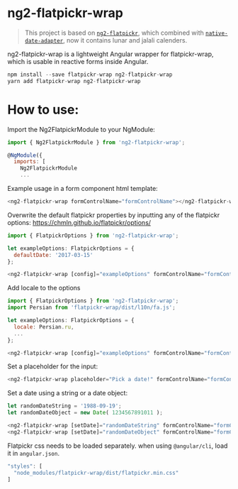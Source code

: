 # ng2-flatpickr-wrap

> This project is based on [`ng2-flatpickr`](https://github.com/mezoistvan/ng2-flatpickr), which combined with [`native-date-adapter`](https://www.npmjs.com/package/native-date-adapter), now it contains lunar and jalali calenders.
>
ng2-flatpickr-wrap is a lightweight Angular wrapper for flatpickr-wrap, which is usable in reactive forms inside Angular.

```javascript
npm install --save flatpickr-wrap ng2-flatpickr-wrap
yarn add flatpickr-wrap ng2-flatpickr-wrap
```

# How to use:

Import the Ng2FlatpickrModule to your NgModule:

```javascript
import { Ng2FlatpickrModule } from 'ng2-flatpickr-wrap';

@NgModule({
  imports: [
    Ng2FlatpickrModule
    ...
```

Example usage in a form component html template:

```javascript
<ng2-flatpickr-wrap formControlName="formControlName"></ng2-flatpickr-wrap>
```

Overwrite the default flatpickr properties by inputting any of the flatpickr options: https://chmln.github.io/flatpickr/options/

```javascript
import { FlatpickrOptions } from 'ng2-flatpickr-wrap';

let exampleOptions: FlatpickrOptions = {
  defaultDate: '2017-03-15'
};

<ng2-flatpickr-wrap [config]="exampleOptions" formControlName="formControlName"></ng2-flatpickr-wrap>
```

Add locale to the options

```javascript
import { FlatpickrOptions } from 'ng2-flatpickr-wrap';
import Persian from 'flatpickr-wrap/dist/l10n/fa.js';

let exampleOptions: FlatpickrOptions = {
  locale: Persian.ru,
  ...
};

<ng2-flatpickr-wrap [config]="exampleOptions" formControlName="formControlName"></ng2-flatpickr-wrap>
```

Set a placeholder for the input:

```javascript
<ng2-flatpickr-wrap placeholder="Pick a date!" formControlName="formControlName"></ng2-flatpickr-wrap>
```

Set a date using a string or a date object:

```javascript
let randomDateString = '1988-09-19';
let randomDateObject = new Date( 1234567891011 );

<ng2-flatpickr-wrap [setDate]="randomDateString" formControlName="formControlName"></ng2-flatpickr-wrap>
<ng2-flatpickr-wrap [setDate]="randomDateObject" formControlName="formControlName"></ng2-flatpickr-wrap>

```

Flatpickr css needs to be loaded separately. when using `@angular/cli`, load it in `angular.json`.

```javascript
"styles": [
  "node_modules/flatpickr-wrap/dist/flatpickr.min.css"
]
```
